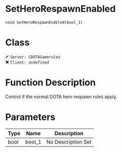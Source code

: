 # SetHeroRespawnEnabled
```
void SetHeroRespawnEnabled(bool_1)
```
# Class
✔ `Server: CDOTAGamerules`  
✖ `Client: undefined`  

# Function Description
Control if the normal DOTA hero respawn rules apply.
# Parameters
Type|Name|Description
--|--|--
bool|bool_1|No Description Set
